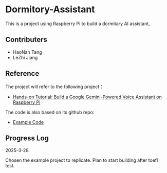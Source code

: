 # Dormitory-Assistant

This is a project using Raspberry Pi to build a dormitary AI assistant,

## Contributers

- HaoNan Tang
- LeZhi Jiang

## Reference

The project will refer to the following project：
- [Hands-on Tutorial: Build a Google Gemini-Powered Voice Assistant on Raspberry Pi](https://www.youtube.com/watch?v=uV6hJQcuW4w)

The code is also based on its github repo:
- [Example Code](https://github.com/techmakerai/Hands-on-Tutorial-Voice-Assistant-on-Raspberry-Pi)

## Progress Log

2025-3-28

Chosen the example project to replicate. Plan to start building after toefl test.
